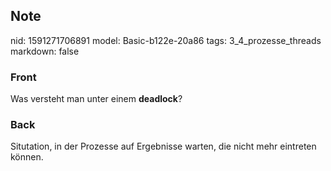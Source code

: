 ## Note
nid: 1591271706891
model: Basic-b122e-20a86
tags: 3_4_prozesse_threads
markdown: false

### Front
Was versteht man unter einem <b>deadlock</b>?

### Back
Situtation, in der Prozesse auf Ergebnisse warten, die nicht mehr eintreten können.
